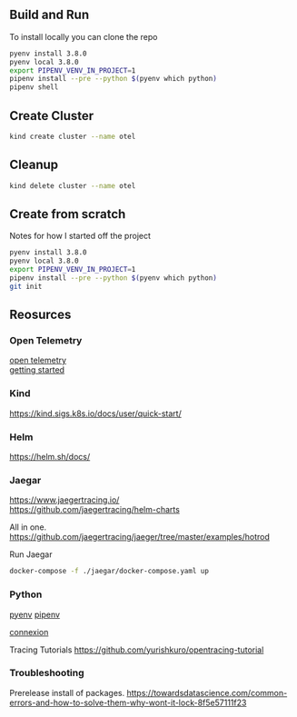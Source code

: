 ## Build and Run
To install locally you can clone the repo

```sh
pyenv install 3.8.0
pyenv local 3.8.0
export PIPENV_VENV_IN_PROJECT=1
pipenv install --pre --python $(pyenv which python)
pipenv shell
```

## Create Cluster

```sh
kind create cluster --name otel
```

## Cleanup

```sh
kind delete cluster --name otel
```

## Create from scratch
Notes for how I started off the project

```sh
pyenv install 3.8.0
pyenv local 3.8.0
export PIPENV_VENV_IN_PROJECT=1
pipenv install --pre --python $(pyenv which python)
git init
```


## Reosurces
### Open Telemetry
[open telemetry](https://opentelemetry-python.readthedocs.io/en/stable/)  
[getting started](https://opentelemetry-python.readthedocs.io/en/stable/getting-started.html)

### Kind 
https://kind.sigs.k8s.io/docs/user/quick-start/  

### Helm
https://helm.sh/docs/  

### Jaegar
https://www.jaegertracing.io/  
https://github.com/jaegertracing/helm-charts  

All in one.
https://github.com/jaegertracing/jaeger/tree/master/examples/hotrod

Run Jaegar
```sh
docker-compose -f ./jaegar/docker-compose.yaml up
```


### Python
[pyenv](https://github.com/pyenv/pyenv)
[pipenv](https://pypi.org/project/pipenv/)

[connexion](https://connexion.readthedocs.io/en/latest/quickstart.html)

Tracing Tutorials
https://github.com/yurishkuro/opentracing-tutorial




### Troubleshooting
Prerelease install of packages.
https://towardsdatascience.com/common-errors-and-how-to-solve-them-why-wont-it-lock-8f5e57111f23